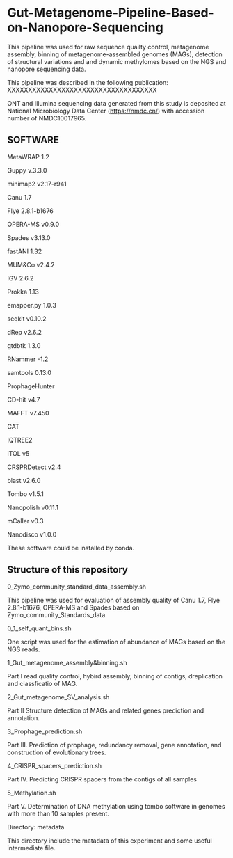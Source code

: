 # Gut-Metagenome-Pipeline-Based-on-Nanopore-Sequencing


This pipeline was used for raw sequence quailty control, metagenome assembly, binning of metagenome-assembled genomes (MAGs), detection of structural variations and and dynamic methylomes based on the NGS and nanopore sequencing data.

This pipeline was described in the following publication:
XXXXXXXXXXXXXXXXXXXXXXXXXXXXXXXXXXXX

ONT and Illumina sequencing data generated from this study is deposited at National Microbiology Data Center (https://nmdc.cn/) with accession number of NMDC10017965.


## SOFTWARE

MetaWRAP 1.2

Guppy v.3.3.0

minimap2 v2.17-r941

Canu 1.7

Flye 2.8.1-b1676

OPERA-MS v0.9.0

Spades v3.13.0

fastANI 1.32

MUM&Co v2.4.2

IGV 2.6.2

Prokka 1.13

emapper.py 1.0.3

seqkit v0.10.2

dRep v2.6.2

gtdbtk 1.3.0

RNammer -1.2

samtools 0.13.0

ProphageHunter

CD-hit v4.7

MAFFT v7.450

CAT

IQTREE2

iTOL v5

CRSPRDetect v2.4

blast v2.6.0

Tombo v1.5.1

Nanopolish v0.11.1

mCaller v0.3

Nanodisco v1.0.0

These software could be installed by conda.


## Structure of this repository


0_Zymo_community_standard_data_assembly.sh

This pipeline was used for evaluation of assembly quality of Canu 1.7, Flye 2.8.1-b1676, OPERA-MS and Spades based on Zymo_community_Standards_data.

0_1_self_quant_bins.sh

One script was used for the estimation of abundance of MAGs based on the NGS reads.


1_Gut_metagenome_assembly&binning.sh

Part I read quality control, hybird assembly, binning of contigs, dreplication and classficatio of MAG.


2_Gut_metagenome_SV_analysis.sh

Part II Structure detection of MAGs and related genes prediction and annotation.


3_Prophage_prediction.sh

Part III. Prediction of prophage, redundancy removal, gene annotation, and construction of evolutionary trees.


4_CRISPR_spacers_prediction.sh

Part IV. Predicting CRISPR spacers from the contigs of all samples


5_Methylation.sh

Part V. Determination of DNA methylation using tombo software in genomes with more than 10 samples present.


Directory: metadata

This directory include the matadata of this experiment and some useful intermediate file.
